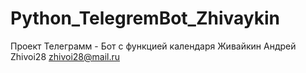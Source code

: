 # Python_TelegremBot_Zhivaykin
Проект Телеграмм - Бот с функцией календаря
Живайкин Андрей
Zhivoi28
zhivoi28@mail.ru
